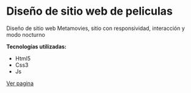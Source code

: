 # Diseño de sitio web de peliculas
Diseño de sitio web Metamovies, sitio con responsividad, interacción y modo nocturno

**Tecnologías utilizadas:**
- Html5
- Css3
- Js

<a href="https://carlosantonio98.github.io/Metamovies/">Ver pagina</a>